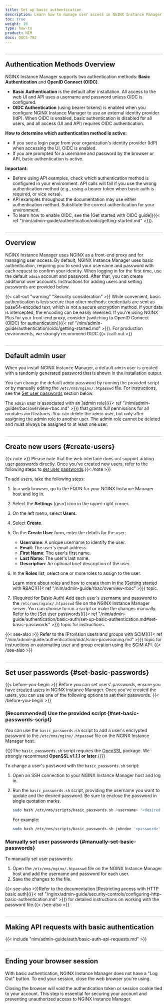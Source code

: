 ```yaml
---
title: Set up basic authentication
description: Learn how to manage user access in NGINX Instance Manager using basic authentication with NGINX as a front-end proxy. This guide covers first-time login, creating additional users, and setting passwords.
toc: true
weight: 10
type: how-to
product: NIM
docs: DOCS-792
---
```


<style>
h2 {
  border-top: 1px solid #ccc;
  padding-top:20px;
}
</style>

## Authentication Methods Overview

NGINX Instance Manager supports two authentication methods: **Basic Authentication** and **OpenID Connect (OIDC)**.

- **Basic Authentication** is the default after installation. All access to the web UI and API uses a username and password unless OIDC is configured.
- **OIDC Authentication** (using bearer tokens) is enabled when you configure NGINX Instance Manager to use an external identity provider (IdP). When OIDC is enabled, basic authentication is disabled for all users, and all access (UI and API) requires OIDC authentication.

**How to determine which authentication method is active:**
- If you see a login page from your organization's identity provider (IdP) when accessing the UI, OIDC is enabled.
- If you are prompted for a username and password by the browser or API, basic authentication is active.

**Important:**
- Before using API examples, check which authentication method is configured in your environment. API calls will fail if you use the wrong authentication method (e.g., using a bearer token when basic auth is required, or vice versa).
- API examples throughout the documentation may use either authentication method. Substitute the correct authentication for your environment.
- To learn how to enable OIDC, see the [Get started with OIDC guide]({{< ref "/nim/admin-guide/authentication/oidc/getting-started.md" >}}).

## Overview

NGINX Instance Manager uses NGINX as a front-end proxy and for managing user access. By default, NGINX Instance Manager uses basic authentication, requiring you to send your username and password with each request to confirm your identity. When logging in for the first time, use the default `admin` account and password. After that, you can create additional user accounts. Instructions for adding users and setting passwords are provided below.

{{< call-out "warning" "Security consideration" >}} While convenient, basic authentication is less secure than other methods: credentials are sent as base64-encoded text, which is not a secure encryption method. If your data is intercepted, the encoding can be easily reversed. If you're using NGINX Plus for your front-end proxy, consider [switching to OpenID Connect (OIDC) for authentication]({{< ref "/nim/admin-guide/authentication/oidc/getting-started.md" >}}). For production environments, we strongly recommend OIDC.{{< /call-out >}}

## Default admin user

When you install NGINX Instance Manager, a default `admin` user is created with a randomly generated password that is shown in the installation output.

You can change the default `admin` password by running the provided script or by manually editing the `/etc/nms/nginx/.htpasswd` file. For instructions, see the [Set user passwords](#set-basic-passwords) section below.

The `admin` user is associated with an [admin role]({{< ref "/nim/admin-guide/rbac/overview-rbac.md" >}}) that grants full permissions for all modules and features. You can delete the `admin` user, but only after assigning the admin role to another user. The admin role cannot be deleted and must always be assigned to at least one user.

## Create new users {#create-users}

{{< note >}} Please note that the web interface does not support adding user passwords directly. Once you've created new users, refer to the following steps to [set user passwords](#set-basic-passwords).{{< /note >}}

To add users, take the following steps:

1. In a web browser, go to the FQDN for your NGINX Instance Manager host and log in.
1. Select the **Settings** (gear) icon in the upper-right corner.
1. On the left menu, select **Users**.
1. Select **Create**.
1. On the **Create User** form, enter the details for the user:

   - **Username**: A unique username to identify the user.
   - **Email**: The user's email address.
   - **First Name**: The user's first name.
   - **Last Name**: The user's last name.
   - **Description**: An optional brief description of the user.

1. In the **Roles** list, select one or more roles to assign to the user.

   Learn more about roles and how to create them in the [Getting started with RBAC]({{< ref "/nim/admin-guide/rbac/overview-rbac" >}}) topic.

1. (Required for Basic Auth) Add each user's username and password to the `/etc/nms/nginx/.htpasswd` file on the NGINX Instance Manager server. You can choose to run a script or make the changes manually. Refer to the [Set user passwords]({{< ref "/nim/admin-guide/authentication/basic-auth/set-up-basic-authentication.md#set-basic-passwords" >}}) topic for instructions.

{{< see-also >}} Refer to the [Provision users and groups with SCIM]({{< ref "/nim/admin-guide/authentication/oidc/scim-provisioning.md" >}}) topic for instructions on automating user and group creation using the SCIM API. {{< /see-also >}}


## Set user passwords {#set-basic-passwords}

{{< before-you-begin >}}
Before you can set users' passwords, ensure you have [created users](#create-users) in NGINX Instance Manager. Once you've created the users, you can use one of the following options to set their passwords.
{{< /before-you-begin >}}

### (Recommended) Use the provided script {#set-basic-passwords-script}

You can use the `basic_passwords.sh` script to add a user's encrypted password to the `/etc/nms/nginx/.htpasswd` file on the NGINX Instance Manager host.

{{<note>}}The `basic_passwords.sh` script requires the [OpenSSL](https://www.openssl.org) package. We strongly recommend **OpenSSL v1.1.1 or later**.{{</note>}}

To change a user's password with the `basic_passwords.sh` script:

1. Open an SSH connection to your NGINX Instance Manager host and log in.
2. Run the `basic_passwords.sh` script, providing the username you want to update and the desired password. Be sure to enclose the password in single quotation marks.

    ```bash
    sudo bash /etc/nms/scripts/basic_passwords.sh <username> '<desired password>'
    ```

    For example:

    ```bash
    sudo bash /etc/nms/scripts/basic_passwords.sh johndoe '<password>'
    ```

### Manually set user passwords {#manually-set-basic-passwords}

To manually set user passwords:

1. Open the `/etc/nms/nginx/.htpasswd` file on the NGINX Instance Manager host and add the username and password for each user.
2. Save the changes to the file.

{{< see-also >}}Refer to the documentation [Restricting access with HTTP basic auth]({{< ref "/nginx/admin-guide/security-controls/configuring-http-basic-authentication.md" >}}) for detailed instructions on working with the password file.{{< /see-also >}}

## Making API requests with basic authentication

{{< include "nim/admin-guide/auth/basic-auth-api-requests.md" >}}

## Ending your browser session

With basic authentication, NGINX Instance Manager does not have a "Log Out" button. To end your session, close the web browser you're using.

Closing the browser will void the authentication token or session cookie tied to your account. This step is essential for securing your account and preventing unauthorized access to NGINX Instance Manager.
